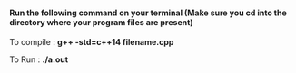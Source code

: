 #### Run the following command on your terminal (Make sure you cd into the directory where your program files are present)

To compile : **g++ -std=c++14 filename.cpp**

To Run : **./a.out**

